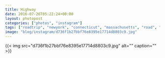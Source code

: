 ```yaml
---
title: Highway
date: 2016-07-26T05:22:24+00:00
layout: photopost
categories: ["photos", "instagram"]
tags: ["roadtrip", "newyork", "connecticut", "massachusetts", "road", "highway", "travel", "landscape"]
image: "blog/instagram/d736f1b27bbf76e8395e17714d8803c9.jpg"
---
```


{{< img src="d736f1b27bbf76e8395e17714d8803c9.jpg" alt="" caption="" >}}



